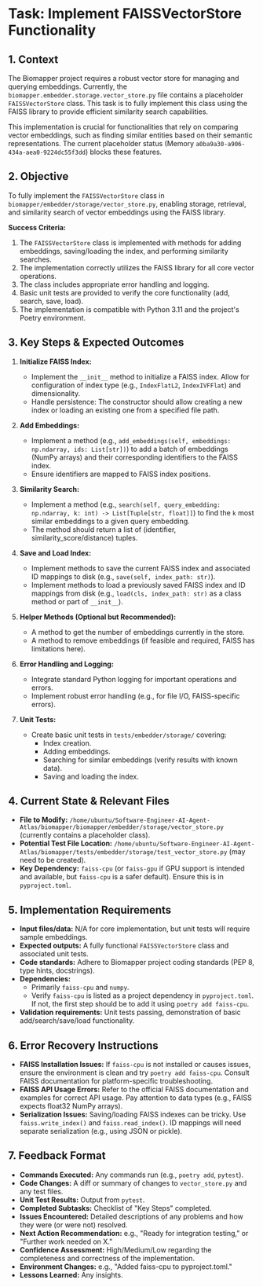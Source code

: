 # Task: Implement FAISSVectorStore Functionality

## 1. Context
The Biomapper project requires a robust vector store for managing and querying embeddings. Currently, the `biomapper.embedder.storage.vector_store.py` file contains a placeholder `FAISSVectorStore` class. This task is to fully implement this class using the FAISS library to provide efficient similarity search capabilities.

This implementation is crucial for functionalities that rely on comparing vector embeddings, such as finding similar entities based on their semantic representations. The current placeholder status (Memory `a0ba9a30-a906-434a-aea0-9224dc55f3dd`) blocks these features.

## 2. Objective
To fully implement the `FAISSVectorStore` class in `biomapper/embedder/storage/vector_store.py`, enabling storage, retrieval, and similarity search of vector embeddings using the FAISS library.

**Success Criteria:**
1.  The `FAISSVectorStore` class is implemented with methods for adding embeddings, saving/loading the index, and performing similarity searches.
2.  The implementation correctly utilizes the FAISS library for all core vector operations.
3.  The class includes appropriate error handling and logging.
4.  Basic unit tests are provided to verify the core functionality (add, search, save, load).
5.  The implementation is compatible with Python 3.11 and the project's Poetry environment.

## 3. Key Steps & Expected Outcomes

1.  **Initialize FAISS Index:**
    *   Implement the `__init__` method to initialize a FAISS index. Allow for configuration of index type (e.g., `IndexFlatL2`, `IndexIVFFlat`) and dimensionality.
    *   Handle persistence: The constructor should allow creating a new index or loading an existing one from a specified file path.

2.  **Add Embeddings:**
    *   Implement a method (e.g., `add_embeddings(self, embeddings: np.ndarray, ids: List[str])`) to add a batch of embeddings (NumPy arrays) and their corresponding identifiers to the FAISS index.
    *   Ensure identifiers are mapped to FAISS index positions.

3.  **Similarity Search:**
    *   Implement a method (e.g., `search(self, query_embedding: np.ndarray, k: int) -> List[Tuple[str, float]]`) to find the `k` most similar embeddings to a given query embedding.
    *   The method should return a list of (identifier, similarity_score/distance) tuples.

4.  **Save and Load Index:**
    *   Implement methods to save the current FAISS index and associated ID mappings to disk (e.g., `save(self, index_path: str)`).
    *   Implement methods to load a previously saved FAISS index and ID mappings from disk (e.g., `load(cls, index_path: str)` as a class method or part of `__init__`).

5.  **Helper Methods (Optional but Recommended):**
    *   A method to get the number of embeddings currently in the store.
    *   A method to remove embeddings (if feasible and required, FAISS has limitations here).

6.  **Error Handling and Logging:**
    *   Integrate standard Python logging for important operations and errors.
    *   Implement robust error handling (e.g., for file I/O, FAISS-specific errors).

7.  **Unit Tests:**
    *   Create basic unit tests in `tests/embedder/storage/` covering:
        *   Index creation.
        *   Adding embeddings.
        *   Searching for similar embeddings (verify results with known data).
        *   Saving and loading the index.

## 4. Current State & Relevant Files
*   **File to Modify:** `/home/ubuntu/Software-Engineer-AI-Agent-Atlas/biomapper/biomapper/embedder/storage/vector_store.py` (currently contains a placeholder class).
*   **Potential Test File Location:** `/home/ubuntu/Software-Engineer-AI-Agent-Atlas/biomapper/tests/embedder/storage/test_vector_store.py` (may need to be created).
*   **Key Dependency:** `faiss-cpu` (or `faiss-gpu` if GPU support is intended and available, but `faiss-cpu` is a safer default). Ensure this is in `pyproject.toml`.

## 5. Implementation Requirements
*   **Input files/data:** N/A for core implementation, but unit tests will require sample embeddings.
*   **Expected outputs:** A fully functional `FAISSVectorStore` class and associated unit tests.
*   **Code standards:** Adhere to Biomapper project coding standards (PEP 8, type hints, docstrings).
*   **Dependencies:**
    *   Primarily `faiss-cpu` and `numpy`.
    *   Verify `faiss-cpu` is listed as a project dependency in `pyproject.toml`. If not, the first step should be to add it using `poetry add faiss-cpu`.
*   **Validation requirements:** Unit tests passing, demonstration of basic add/search/save/load functionality.

## 6. Error Recovery Instructions
*   **FAISS Installation Issues:** If `faiss-cpu` is not installed or causes issues, ensure the environment is clean and try `poetry add faiss-cpu`. Consult FAISS documentation for platform-specific troubleshooting.
*   **FAISS API Usage Errors:** Refer to the official FAISS documentation and examples for correct API usage. Pay attention to data types (e.g., FAISS expects float32 NumPy arrays).
*   **Serialization Issues:** Saving/loading FAISS indexes can be tricky. Use `faiss.write_index()` and `faiss.read_index()`. ID mappings will need separate serialization (e.g., using JSON or pickle).

## 7. Feedback Format
*   **Commands Executed:** Any commands run (e.g., `poetry add`, `pytest`).
*   **Code Changes:** A diff or summary of changes to `vector_store.py` and any test files.
*   **Unit Test Results:** Output from `pytest`.
*   **Completed Subtasks:** Checklist of "Key Steps" completed.
*   **Issues Encountered:** Detailed descriptions of any problems and how they were (or were not) resolved.
*   **Next Action Recommendation:** e.g., "Ready for integration testing," or "Further work needed on X."
*   **Confidence Assessment:** High/Medium/Low regarding the completeness and correctness of the implementation.
*   **Environment Changes:** e.g., "Added faiss-cpu to pyproject.toml."
*   **Lessons Learned:** Any insights.
